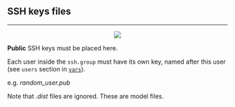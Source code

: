 ## SSH keys files ##
---

<p align="center"><img src="../ange.png" /></p>

**Public** SSH keys must be placed here.

Each user inside the `ssh.group` must have its own key, named after this user (see `users` section in [`vars`](https://github.com/gui-don/Angelica/tree/master/vars)).

e.g. *random_user.pub*

Note that *.dist* files are ignored. These are model files.
